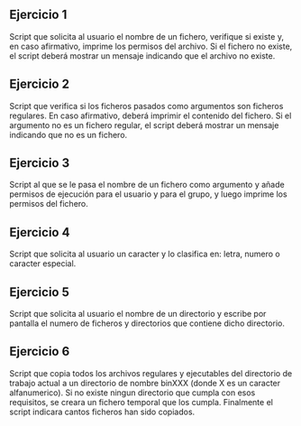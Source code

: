 ## Ejercicio 1
Script que solicita al usuario el nombre de un fichero, verifique si existe y, en caso afirmativo, imprime los permisos del archivo. Si el fichero no existe, el script deberá mostrar un mensaje indicando que el archivo no existe.

## Ejercicio 2
Script que verifica si los ficheros pasados como argumentos son ficheros regulares. En caso afirmativo, deberá imprimir el contenido del fichero. Si el argumento no es un fichero regular, el script deberá mostrar un mensaje indicando que no es un fichero.

## Ejercicio 3
Script al que se le pasa el nombre de un fichero como argumento y añade permisos de ejecución para el usuario y para el grupo, y luego imprime los permisos del fichero.

## Ejercicio 4
Script que solicita al usuario un caracter y lo clasifica en: letra, numero o caracter especial.

## Ejercicio 5
Script que solicita al usuario el nombre de un directorio y escribe por pantalla el numero de ficheros y directorios que contiene dicho directorio.

## Ejercicio 6
Script que copia todos los archivos regulares y ejecutables del directorio de trabajo actual a un directorio de nombre binXXX (donde X es un caracter alfanumerico). Si no existe ningun directorio que cumpla con esos requisitos, se creara un fichero temporal que los cumpla. Finalmente el script indicara cantos ficheros han sido copiados.
